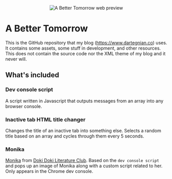 <p align="center">
	<img src="https://1.bp.blogspot.com/-ukp0xacdmFw/WnoAoWSV2KI/AAAAAAAACQg/PI97E9wwOL0q1bd3L-nPlRhgyEKR2y_AwCLcBGAs/s0/abettertomorrow.jpg" alt="A Better Tomorrow web preview" title="My website"/>
</p>

# A Better Tomorrow
This is the GitHub repository that my blog (https://www.dartegnian.co) uses. It contains some assets, some stuff in development, and other resources.
This does not contain the source code nor the XML theme of my blog and it never will.

## What's included

### Dev console script
A script written in Javascript that outputs messages from an array into any browser console.

### Inactive tab HTML title changer
Changes the title of an inactive tab into something else. Selects a random title based on an array and cycles through them every 5 seconds.

### Monika
<a href="http://doki-doki-literature-club.wikia.com/wiki/Monika">Monika</a> from <a href="http://store.steampowered.com/app/698780/Doki_Doki_Literature_Club/">Doki Doki Literature Club</a>. Based on the ```dev console script``` and pops up an image of Monika along with a custom script related to her. Only appears in the Chrome dev console.
